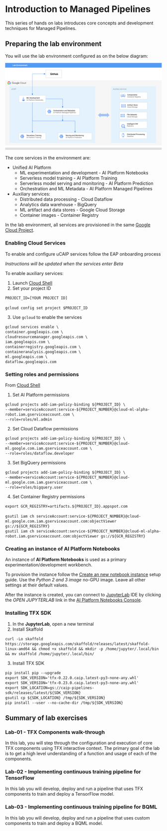 # Introduction to Managed Pipelines

This series of hands on labs introduces core concepts and development techniques for Managed Pipelines.


## Preparing the lab environment
You will use the lab environment configured as on the below diagram:

![Lab env](/images/managed-lab.png)

The core services in the environment are:
- Unified AI Platform 
    - ML experimentation and development - AI Platform Notebooks 
    - Serverless model training - AI Platform Training  
    - Serverless model serving and monitoring - AI Platform Prediction 
    - Orchestration and ML Metadata  - AI Platform Managed Pipelines
- Auxiliary services:
    - Distributed data processing - Cloud Dataflow  
    - Analytics data warehouse - BigQuery 
    - ML artifact and data stores - Google Cloud Storage 
    - Container images - Container Registry

    
In the lab environment, all services are provisioned in the same [Google Cloud Project](https://cloud.google.com/storage/docs/projects). 

### Enabling Cloud Services

To enable and configure uCAIP services follow the EAP onboarding process

*Instructions will be updated when the services enter Beta*

To enable auxiliary services:
1. Launch [Cloud Shell](https://cloud.google.com/shell/docs/launching-cloud-shell)
2. Set your project ID
```
PROJECT_ID=[YOUR PROJECT ID]

gcloud config set project $PROJECT_ID
```
3. Use `gcloud` to enable the services
```
gcloud services enable \
container.googleapis.com \
cloudresourcemanager.googleapis.com \
iam.googleapis.com \
containerregistry.googleapis.com \
containeranalysis.googleapis.com \
ml.googleapis.com \
dataflow.googleapis.com 
```

### Setting roles and permissions

From [Cloud Shell](https://cloud.google.com/shell/docs/launching-cloud-shell)

1. Set AI Platform permissions
```
gcloud projects add-iam-policy-binding ${PROJECT_ID} \
--member=serviceAccount:service-${PROJECT_NUMBER}@cloud-ml-alpha-robot.iam.gserviceaccount.com \
--role=roles/ml.admin
```
2. Set Cloud Dataflow permissions
```
gcloud projects add-iam-policy-binding ${PROJECT_ID} \
--member=serviceAccount:service-${PROJECT_NUMBER}@cloud-ml.google.com.iam.gserviceaccount.com \
--role=roles/dataflow.developer
```
3. Set BigQuery permissions
```
gcloud projects add-iam-policy-binding ${PROJECT_ID} \
--member=serviceAccount:service-${PROJECT_NUMBER}@cloud-ml.google.com.iam.gserviceaccount.com \
--role=roles/bigquery.user
```

4. Set Container Registry permissions
```
export GCR_REGISTRY=artifacts.${PROJECT_ID}.appspot.com 

gsutil iam ch serviceAccount:service-${PROJECT_NUMBER}@cloud-ml.google.com.iam.gserviceaccount.com:objectViewer gs://${GCR_REGISTRY}
gsutil iam ch serviceAccount:service-${PROJECT_NUMBER}@cloud-ml-alpha-robot.iam.gserviceaccount.com:objectViewer gs://${GCR_REGISTRY}

```

### Creating an instance of AI Platform Notebooks

An instance of **AI Platform Notebooks** is used as a primary experimentation/development workbench.

To provision the instance follow the [Create an new notebook instance](https://cloud.google.com/ai-platform/notebooks/docs/create-new) setup guide. Use the *Python 2 and 3 image* no-GPU image. Leave all other settings at their default values.

After the instance is created, you can connect to [JupyterLab](https://jupyter.org/) IDE by clicking the *OPEN JUPYTERLAB* link in the [AI Platform Notebooks Console](https://console.cloud.google.com/ai-platform/notebooks/instances).

### Installing TFX SDK

1. In the **JupyterLab**, open a new terminal
2. Install Skaffold
```
curl -Lo skaffold  https://storage.googleapis.com/skaffold/releases/latest/skaffold-linux-amd64 && chmod +x skaffold && mkdir -p /home/jupyter/.local/bin && mv skaffold /home/jupyter/.local/bin/
```
3. Install TFX SDK
```
pip install pip --upgrade
export SDK_VERSION='tfx-0.22.0.caip.latest-py3-none-any.whl'
export SDK_VERSION='tfx-0.23.0.caip.latest-py3-none-any.whl'
export SDK_LOCATION=gs://caip-pipelines-sdk/releases/latest/${SDK_VERSION}
gsutil cp ${SDK_LOCATION} /tmp/${SDK_VERSION} 
pip install --user --no-cache-dir /tmp/${SDK_VERSION}
```


## Summary of lab exercises

### Lab-01 - TFX Components walk-through
In this lab, you will step through the configuration and execution of core TFX components using TFX interactive context. The primary goal of the lab is to get a high level understanding of a function and usage of each of the components. 

### Lab-02 - Implementing continuous training pipeline for TensorFlow
In this lab you will develop, deploy and run a pipeline that uses TFX components to train and deploy a TensorFlow model.

### Lab-03 - Implementing continuous training pipeline for BQML
In this lab you will develop, deploy and run a pipeline that uses custom components to train and deploy a BQML model.



